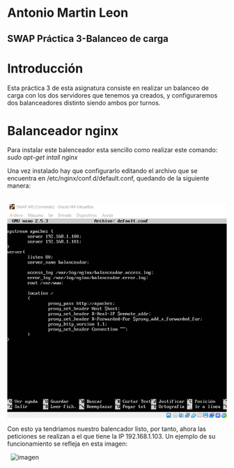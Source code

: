 #         Antonio Martin Leon
##        SWAP Práctica 3-Balanceo de carga

# Introducción
Esta práctica 3 de esta asignatura consiste en realizar un balanceo de carga con los dos servidores que tenemos ya creados, y configuraremos dos balanceadores distinto siendo ambos por turnos.

# Balanceador nginx
Para instalar este balenceador esta sencillo como realizar este comando:
*sudo apt-get intall nginx*

Una vez instalado hay que configurarlo editando el archivo que se encuentra en /etc/nginx/conf.d/default.conf, quedando de la siguiente manera:


&nbsp;
![imagen](https://github.com/antonioml97/SWAP/blob/master/practica3/img/Archivo_config_ngax.png)

Con esto ya tendriamos nuestro balencador listo, por tanto, ahora las peticiones se realizan a el que tiene la IP 192.168.1.103.
Un ejemplo de su funcionamiento se refleja en esta imagen:



&nbsp;
![imagen](https://github.com/antonioml97/SWAP/blob/master/practica3/img/Funcionado_curl.pngg)
